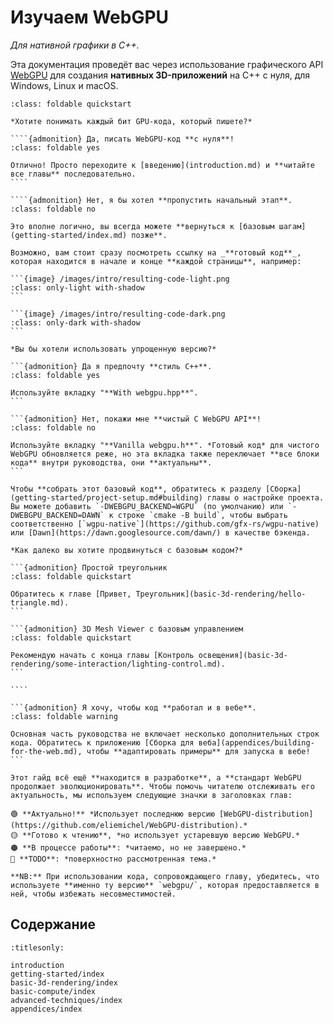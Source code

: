 Изучаем WebGPU
============

*Для нативной графики в C++.*

Эта документация проведёт вас через использование графического API [WebGPU](https://www.w3.org/TR/webgpu) для создания **нативных 3D-приложений** на C++ с нуля, для Windows, Linux и macOS.

`````{admonition} Быстрый старт! (Кликни)
:class: foldable quickstart

*Хотите понимать каждый бит GPU-кода, который пишете?*

````{admonition} Да, писать WebGPU-код **с нуля**!
:class: foldable yes

Отлично! Просто переходите к [введению](introduction.md) и **читайте все главы** последовательно.
````

````{admonition} Нет, я бы хотел **пропустить начальный этап**.
:class: foldable no

Это вполне логично, вы всегда можете **вернуться к [базовым шагам](getting-started/index.md) позже**.

Возможно, вам стоит сразу посмотреть ссылку на _**готовый код**_, которая находится в начале и конце **каждой страницы**, например:

```{image} /images/intro/resulting-code-light.png
:class: only-light with-shadow
```

```{image} /images/intro/resulting-code-dark.png
:class: only-dark with-shadow
```

*Вы бы хотели использовать упрощенную версию?*

```{admonition} Да я предпочту **стиль C++**.
:class: foldable yes

Используйте вкладку "**With webgpu.hpp**".
```

```{admonition} Нет, покажи мне **чистый C WebGPU API**!
:class: foldable no

Используйте вкладку "**Vanilla webgpu.h**". *Готовый код* для чистого WebGPU обновляется реже, но эта вкладка также переключает **все блоки кода** внутри руководства, они **актуальны**.
```

Чтобы **собрать этот базовый код**, обратитесь к разделу [Сборка](getting-started/project-setup.md#building) главы о настройке проекта. Вы можете добавить `-DWEBGPU_BACKEND=WGPU` (по умолчанию) или `-DWEBGPU_BACKEND=DAWN` к строке `cmake -B build`, чтобы выбрать соответственно [`wgpu-native`](https://github.com/gfx-rs/wgpu-native) или [Dawn](https://dawn.googlesource.com/dawn/) в качестве бэкенда.

*Как далеко вы хотите продвинуться с базовым кодом?*

```{admonition} Простой треугольник
:class: foldable quickstart

Обратитесь к главе [Привет, Треугольник](basic-3d-rendering/hello-triangle.md).
```

```{admonition} 3D Mesh Viewer с базовым управлением
:class: foldable quickstart

Рекомендую начать с конца главы [Контроль освещения](basic-3d-rendering/some-interaction/lighting-control.md).
```

````

```{admonition} Я хочу, чтобы код **работал и в вебе**.
:class: foldable warning

Основная часть руководства не включает несколько дополнительных строк кода. Обратитесь к приложению [Сборка для веба](appendices/building-for-the-web.md), чтобы **адаптировать примеры** для запуска в вебе!
```

`````

```{admonition}  🚧 Work in progress
Этот гайд всё ещё **находится в разработке**, а **стандарт WebGPU продолжает эволюционировать**. Чтобы помочь читателю отслеживать его актуальность, мы используем следующие значки в заголовках глав:

🟢 **Актуально!** *Использует последнюю версию [WebGPU-distribution](https://github.com/eliemichel/WebGPU-distribution).*  
🟡 **Готово к чтению**, *но использует устаревшую версию WebGPU.*  
🟠 **В процессе работы**: *читаемо, но не завершено.*  
🔴 **TODO**: *поверхностно рассмотренная тема.*  

**NB:** При использовании кода, сопровождающего главу, убедитесь, что используете **именно ту версию** `webgpu/`, которая предоставляется в ней, чтобы избежать несовместимостей.
```


Содержание
--------

```{toctree}
:titlesonly:

introduction
getting-started/index
basic-3d-rendering/index
basic-compute/index
advanced-techniques/index
appendices/index
```